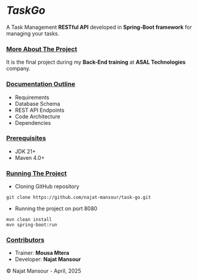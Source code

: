 # *TaskGo* 
A Task Management **RESTful API** developed in **Spring-Boot framework** for managing your tasks.

### <u>More About The Project</u>
It is the final project during my **Back-End training** at **ASAL Technologies** company. 

### <u>Documentation Outline</u>
* Requirements
* Database Schema
* REST API Endpoints 
* Code Architecture 
* Dependencies 

### <u>Prerequisites</u>
* JDK 21+
* Maven 4.0+

### <u>Running The Project</u>
* Cloning GitHub repository
```shell
git clone https://github.com/najat-mansour/task-go.git
```
* Running the project on port 8080
```shell
mvn clean install
mvn spring-boot:run
```

### <u>Contributors</u>
* Trainer: **Mousa Mtera**
* Developer: **Najat Mansour** 

&copy; Najat Mansour - April, 2025
